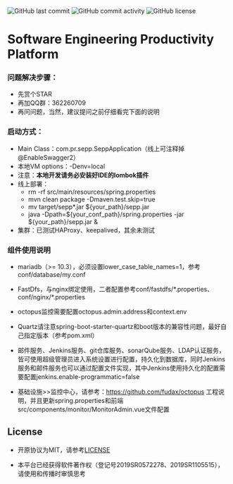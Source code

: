 ![GitHub last commit](https://img.shields.io/github/last-commit/purang-fintech/seppb)
![GitHub commit activity](https://img.shields.io/github/commit-activity/m/purang-fintech/seppb)
![GitHub license](https://img.shields.io/github/license/purang-fintech/seppb)

# Software Engineering Productivity Platform #

### 问题解决步骤：
- 先赏个STAR
- 再加QQ群：362260709
- 再问问题，当然，建议提问之前仔细看完下面的说明

### 启动方式：

- Main Class：com.pr.sepp.SeppApplication（线上可注释掉@EnableSwagger2）
- 本地VM options：-Denv=local
- 注意：<b>本地开发请务必安装好IDE的lombok插件</b>
- 线上部署：
    - rm -rf src/main/resources/spring.properties
    - mvn clean package -Dmaven.test.skip=true
    - mv target/sepp*.jar ${your_path}/sepp.jar
    - java -Dpath=${your_conf_path}/spring.properties -jar ${your_path}/sepp.jar &
- 集群：已测试HAProxy、keepalived，其余未测试

### 组件使用说明
- mariadb（>= 10.3），必须设置lower_case_table_names=1，参考conf/database/my.conf

- FastDfs，与nginx绑定使用，二者配置参考conf/fastdfs/\*.properties、conf/nginx/\*.properties

- octopus监控需要配置octopus.admin.address和context.env

- Quartz请注意spring-boot-starter-quartz和boot版本的兼容性问题，最好自己指定版本（参考pom.xml）

- 邮件服务、Jenkins服务、git仓库服务、sonarQube服务、LDAP认证服务，皆可使用超级管理员进入系统设置进行配置，持久化到数据库，同时Jenkins服务和邮件服务也可以通过配置文件实现，其中Jenkins使用持久化的配置需要配置jenkins.enable-programmatic=false

- 基础设施>>监控中心，请参考：https://github.com/fudax/octopus 工程说明，并且更新spring.properties和前端src/components/monitor/MonitorAdmin.vue文件配置

## License

- 开原协议为MIT，请参考[LICENSE](./LICENSE)

- 本平台已经获得软件著作权（登记号2019SR0572278、2019SR1105515），请使用和传播时审慎思考
